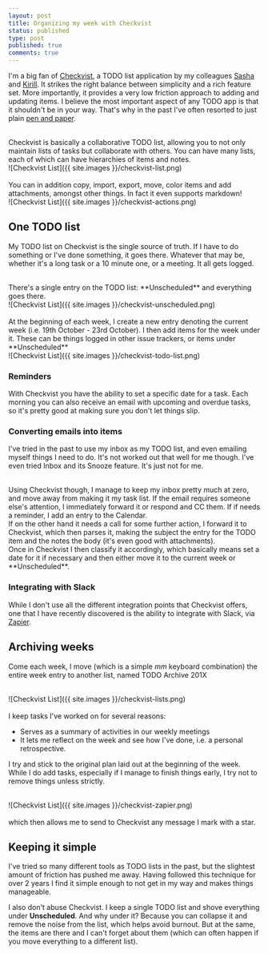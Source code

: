 ```yaml
---
layout: post
title: Organizing my week with Checkvist
status: published
type: post
published: true
comments: true
---
```


I'm a big fan of [Checkvist](http://checkvist.com), a TODO list application by my colleagues [Sasha](https://twitter.com/maxkir) and [Kirill](https://twitter.com/maxkir).
It strikes the right balance between simplicity and a rich feature set. More importantly, it provides a very low friction approach to adding and updating items. 
I believe the most important aspect of any TODO app is that it shouldn't be in your way. That's why in the past I've often resorted to just plain 
[pen and paper](http://hadihariri.com/2011/05/04/getting-things-done-daily/).

<br/>
Checkvist is basically a collaborative TODO list, allowing you to not only maintain lists of tasks but collaborate with others. You can have many lists, each 
of which can have hierarchies of items and notes. 

<br/>
![Checkvist List]({{ site.images }}/checkvist-list.png)
<br/>
<br/>
You can in addition copy, import, export, move, color items and add attachments, amongst other things. In fact it even supports markdown!

<br/>
![Checkvist List]({{ site.images }}/checkvist-actions.png)
<br/>

## One TODO list

My TODO list on Checkvist is the single source of truth. If I have to do something or I've done something, it goes there. Whatever that may be, whether it's a long task or a 10 minute one, or a meeting. It all gets logged.
 
<br/>
There's a single entry on the TODO list: **Unscheduled** and everything goes there.

<br/>
![Checkvist List]({{ site.images }}/checkvist-unscheduled.png)
<br/>
<br/>
At the beginning of each week, I create a new entry
denoting the current week (i.e. 19th October - 23rd October). I then add items for the week under it. These can be things logged in other issue trackers, or items under 
**Unscheduled**

<br/>
![Checkvist List]({{ site.images }}/checkvist-todo-list.png)
<br/>

### Reminders

With Checkvist you have the ability to set a specific date for a task. Each morning you can also receive an email with upcoming and overdue tasks, so it's pretty good at making sure
you don't let things slip.

### Converting emails into items

I've tried in the past to use my inbox as my TODO list, and even emailing myself things I need to do. It's not worked out that well for me though. I've even tried Inbox and its Snooze feature. It's just not for me.

<br/>
Using Checkvist though, I manage to keep my inbox pretty much at zero, and move away from making it my task list. If the email requires someone else's attention, I immediately forward it or respond and CC them. 
If if needs a reminder, I add an entry to the Calendar. 

<br/>
If on the other hand it 
needs a call for some further action, I forward it to Checkvist, which then parses it, making the subject the entry for the TODO item and the notes the body (it's even good with attachments).

<br/>
Once in Checkvist I then classify it accordingly, which basically means set a date for it if necessary and then either move it to the current week or **Unscheduled**. 

### Integrating with Slack

While I don't use all the different integration points that Checkvist offers, one that I have recently discovered is the ability to integrate with Slack, via [Zapier](https://zapier.com).

## Archiving weeks

Come each week, I move (which is a simple *mm* keyboard combination) the entire week entry to another list, named TODO Archive 201X

<br/>
![Checkvist List]({{ site.images }}/checkvist-lists.png)
<br/>
<br/>
I keep tasks I've worked on for several reasons:

* Serves as a summary of activities in our weekly meetings
* It lets me reflect on the week and see how I've done, i.e. a personal retrospective.

I try and stick to the original plan laid out at the beginning of the week. While I do add tasks, especially if I manage to finish things early, I try not to remove things unless
strictly.



<br/>
![Checkvist List]({{ site.images }}/checkvist-zapier.png)
<br/>
<br/>
which then allows me to send to Checkvist any message I mark with a star. 

## Keeping it simple

I've tried so many different tools as TODO lists in the past, but the slightest amount of friction has pushed me away. Having followed this technique for over 2 years I find
 it simple enough to not get in my way and makes things manageable.

I also don't abuse Checkvist. I keep a single TODO list and shove everything under **Unscheduled**. And why under it? Because you can collapse it and remove the noise from the list, which helps 
avoid burnout. But at the same, the items are there and I can't forget about them (which can often happen if you move everything to a different list). 

